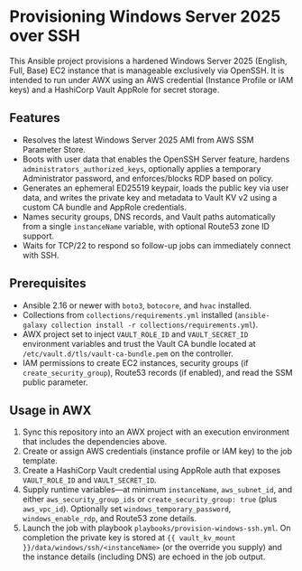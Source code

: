 # Provisioning Windows Server 2025 over SSH

This Ansible project provisions a hardened Windows Server 2025 (English, Full, Base) EC2 instance that is manageable exclusively via OpenSSH. It is intended to run under AWX using an AWS credential (Instance Profile or IAM keys) and a HashiCorp Vault AppRole for secret storage.

## Features
- Resolves the latest Windows Server 2025 AMI from AWS SSM Parameter Store.
- Boots with user data that enables the OpenSSH Server feature, hardens `administrators_authorized_keys`, optionally applies a temporary Administrator password, and enforces/blocks RDP based on policy.
- Generates an ephemeral ED25519 keypair, loads the public key via user data, and writes the private key and metadata to Vault KV v2 using a custom CA bundle and AppRole credentials.
- Names security groups, DNS records, and Vault paths automatically from a single `instanceName` variable, with optional Route53 zone ID support.
- Waits for TCP/22 to respond so follow-up jobs can immediately connect with SSH.

## Prerequisites
- Ansible 2.16 or newer with `boto3`, `botocore`, and `hvac` installed.
- Collections from `collections/requirements.yml` installed (`ansible-galaxy collection install -r collections/requirements.yml`).
- AWX project set to inject `VAULT_ROLE_ID` and `VAULT_SECRET_ID` environment variables and trust the Vault CA bundle located at `/etc/vault.d/tls/vault-ca-bundle.pem` on the controller.
- IAM permissions to create EC2 instances, security groups (if `create_security_group`), Route53 records (if enabled), and read the SSM public parameter.

## Usage in AWX
1. Sync this repository into an AWX project with an execution environment that includes the dependencies above.
2. Create or assign AWS credentials (instance profile or IAM key) to the job template.
3. Create a HashiCorp Vault credential using AppRole auth that exposes `VAULT_ROLE_ID` and `VAULT_SECRET_ID`.
4. Supply runtime variables—at minimum `instanceName`, `aws_subnet_id`, and either `aws_security_group_ids` or `create_security_group: true` (plus `aws_vpc_id`). Optionally set `windows_temporary_password`, `windows_enable_rdp`, and Route53 zone details.
5. Launch the job with playbook `playbooks/provision-windows-ssh.yml`. On completion the private key is stored at `{{ vault_kv_mount }}/data/windows/ssh/<instanceName>` (or the override you supply) and the instance details (including DNS) are echoed in the job output.
